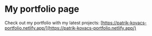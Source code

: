 # My portfolio page

Check out my portfolio with my latest projects: [https://patrik-kovacs-portfolio.netlify.app/](https://patrik-kovacs-portfolio.netlify.app/)
